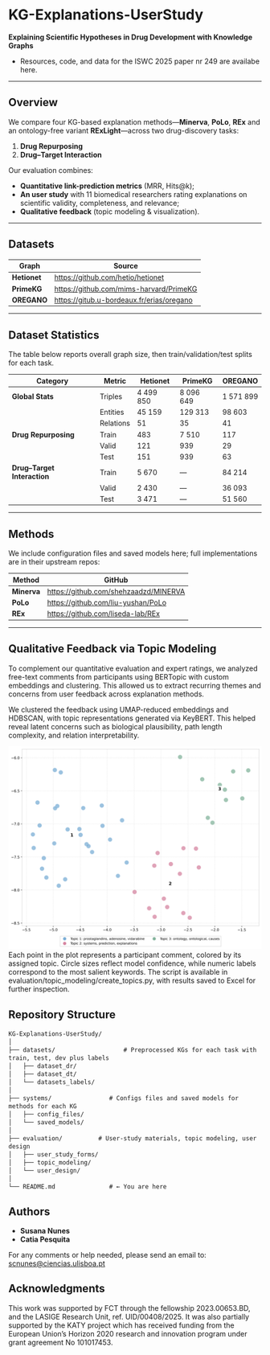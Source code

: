 # KG-Explanations-UserStudy

**Explaining Scientific Hypotheses in Drug Development with Knowledge Graphs**  
- Resources, code, and data for the ISWC 2025 paper nr 249 are availabe here.

---

##  Overview

We compare four KG-based explanation methods—**Minerva**, **PoLo**, **REx** and an ontology-free variant **RExLight**—across two drug-discovery tasks:

1. **Drug Repurposing**  
2. **Drug–Target Interaction**

Our evaluation combines:

- **Quantitative link-prediction metrics** (MRR, Hits@k);  
- **An user study** with 11 biomedical researchers rating explanations on scientific validity, completeness, and relevance;  
- **Qualitative feedback** (topic modeling & visualization).

---

##  Datasets

| Graph    | Source                                                         |
| -------- | -------------------------------------------------------------- |
| **Hetionet**  | https://github.com/hetio/hetionet                           |
| **PrimeKG**   | https://github.com/mims-harvard/PrimeKG                     |
| **OREGANO**   | https://gitub.u-bordeaux.fr/erias/oregano                   |

---

##  Dataset Statistics

The table below reports overall graph size, then train/validation/test splits for each task.

| Category                    | Metric   | Hetionet  | PrimeKG   | OREGANO   |
| --------------------------- | -------- | --------- | --------- | --------- |
| **Global Stats**            | Triples  | 4 499 850 | 8 096 649 | 1 571 899 |
|                             | Entities |  45 159   | 129 313   |  98 603   |
|                             | Relations|    51     |    35     |    41     |
| **Drug Repurposing**        | Train    |    483    |  7 510    |    117    |
|                             | Valid    |    121    |    939    |     29    |
|                             | Test     |    151    |    939    |     63    |
| **Drug–Target Interaction** | Train    |  5 670    |    —      |  84 214   |
|                             | Valid    |  2 430    |    —      |  36 093   |
|                             | Test     |  3 471    |    —      |  51 560   |

---

##  Methods

We include configuration files and saved models here; full implementations are in their upstream repos:

| Method     | GitHub                                          |
| ---------- | ----------------------------------------------- |
| **Minerva**  | https://github.com/shehzaadzd/MINERVA           |
| **PoLo**     | https://github.com/liu-yushan/PoLo               |
| **REx**      | https://github.com/liseda-lab/REx                |


---

## Qualitative Feedback via Topic Modeling
To complement our quantitative evaluation and expert ratings, we analyzed free-text comments from participants using BERTopic with custom embeddings and clustering. This allowed us to extract recurring themes and concerns from user feedback across explanation methods.

We clustered the feedback using UMAP-reduced embeddings and HDBSCAN, with topic representations generated via KeyBERT. This helped reveal latent concerns such as biological plausibility, path length complexity, and relation interpretability.

<div align="center"> <img src="evaluation/topic_modeling/umap_visualization.png" alt="Topic Modeling UMAP" width="600"/> </div>
Each point in the plot represents a participant comment, colored by its assigned topic. Circle sizes reflect model confidence, while numeric labels correspond to the most salient keywords. The script is available in evaluation/topic_modeling/create_topics.py, with results saved to Excel for further inspection.



## Repository Structure

```text
KG-Explanations-UserStudy/
│
├── datasets/                   # Preprocessed KGs for each task with train, test, dev plus labels 
│   ├── dataset_dr/
│   ├── dataset_dt/
│   └── datasets_labels/
│
├── systems/                # Configs files and saved models for methods for each KG
│   ├── config_files/
│   └── saved_models/
│
├── evaluation/          # User-study materials, topic modeling, user design
│   ├── user_study_forms/
│   ├── topic_modeling/
│   └── user_design/
│
└── README.md               # ← You are here

```

## Authors
- __Susana Nunes__
- __Catia Pesquita__

For any comments or help needed, please send an email to: scnunes@ciencias.ulisboa.pt

## Acknowledgments
This work was supported by FCT through the fellowship 2023.00653.BD, and the LASIGE Research Unit, ref. UID/00408/2025. It was also partially supported by the KATY project which has received funding from the European Union’s Horizon 2020 research and innovation program under grant agreement No 101017453.



